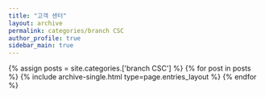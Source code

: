 ```yaml
---
title: "고객 센터"
layout: archive
permalink: categories/branch CSC
author_profile: true
sidebar_main: true
---
```



{% assign posts = site.categories.['branch CSC'] %}
{% for post in posts %} {% include archive-single.html type=page.entries_layout %} {% endfor %}